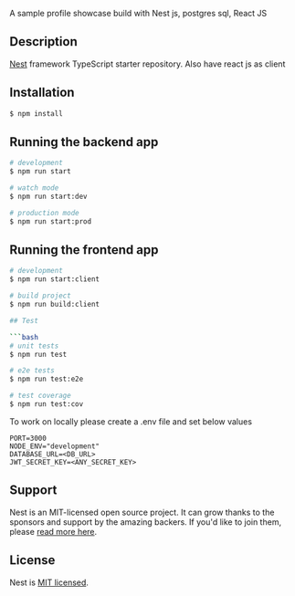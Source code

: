 A sample profile showcase build with Nest js, postgres sql, React JS

## Description

[Nest](https://github.com/nestjs/nest) framework TypeScript starter repository.
Also have react js as client

## Installation

```bash
$ npm install
```

## Running the backend app

```bash
# development
$ npm run start

# watch mode
$ npm run start:dev

# production mode
$ npm run start:prod
```
## Running the frontend app

```bash
# development
$ npm run start:client

# build project 
$ npm run build:client

## Test

```bash
# unit tests
$ npm run test

# e2e tests
$ npm run test:e2e

# test coverage
$ npm run test:cov
```

To work on locally please create a .env file and set below values
```
PORT=3000
NODE_ENV="development"
DATABASE_URL=<DB_URL>
JWT_SECRET_KEY=<ANY_SECRET_KEY>
```

## Support

Nest is an MIT-licensed open source project. It can grow thanks to the sponsors and support by the amazing backers. If you'd like to join them, please [read more here](https://docs.nestjs.com/support).

## License

Nest is [MIT licensed](LICENSE).
